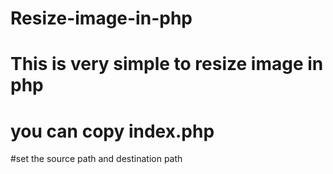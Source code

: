 # Resize-image-in-php
# This is very simple to resize image in php
# you can copy index.php
#set the source path and destination path
